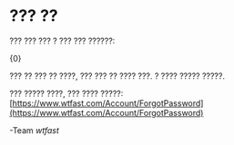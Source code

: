 # ??? ??

??? ??? ??? ? ??? ??? ??????:

{0}

??? ?? ??? ?? ????, ??? ??? ?? ???? ???. ? ???? ????? ?????.

??? ????? ????, ??? ???? ?????: [https://www.wtfast.com/Account/ForgotPassword](https://www.wtfast.com/Account/ForgotPassword)

-Team *wtfast*